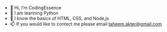 - 👋 Hi, I’m CodingEssence
- 👀 I am learining Python
- 🌱 I know the basics of HTML, CSS, and Node,js
- 📫 If you would like to contect me please email taheem.akter@gmail.com

<!---
CodingEssence/CodingEssence is a ✨ special ✨ repository because its `README.md` (this file) appears on your GitHub profile.
You can click the Preview link to take a look at your changes.
--->
